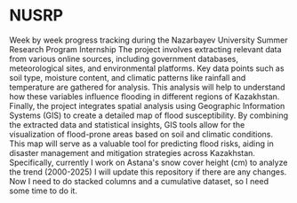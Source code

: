 # NUSRP
Week by week progress tracking during the Nazarbayev University Summer Research Program Internship
The project involves extracting relevant data from various online sources, including government databases, meteorological sites, and environmental platforms. 
Key data points such as soil type, moisture content, and climatic patterns like rainfall and temperature are gathered for analysis. This analysis will help to understand how these variables influence flooding in different regions of Kazakhstan. 
Finally, the project integrates spatial analysis using Geographic Information Systems (GIS) to create a detailed map of flood susceptibility. 
By combining the extracted data and statistical insights, GIS tools allow for the visualization of flood-prone areas based on soil and climatic conditions. 
This map will serve as a valuable tool for predicting flood risks, aiding in disaster management and mitigation strategies across Kazakhstan.
Specifically, currently I work on Astana's snow cover height (cm) to analyze the trend (2000-2025)
I will update this repository if there are any changes.
Now I need to do stacked columns and a cumulative dataset, so I need some time to do it.
